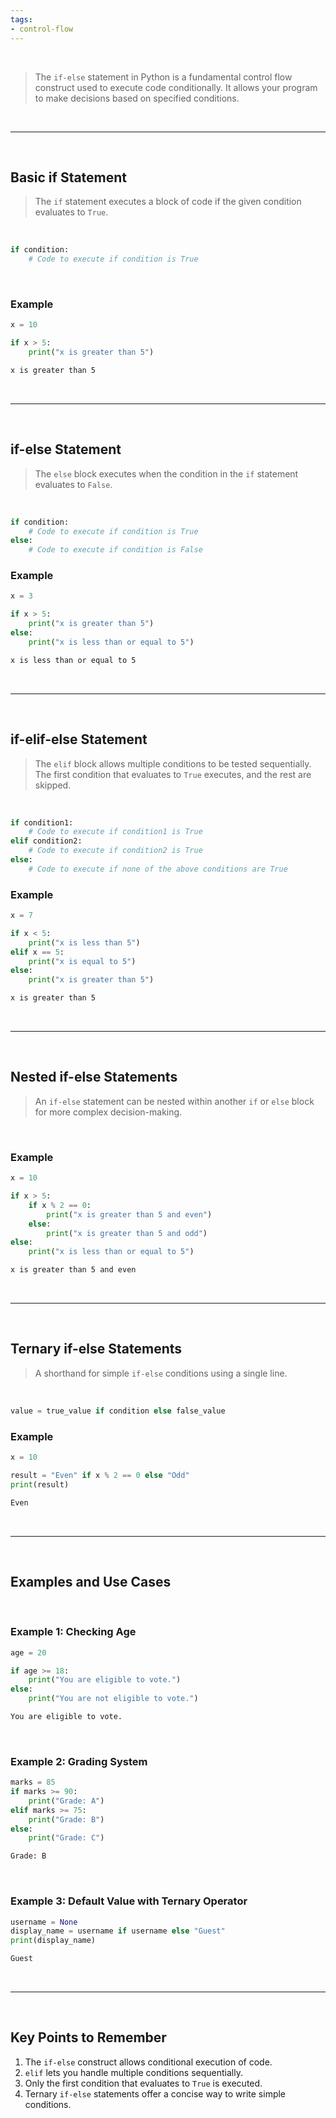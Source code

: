 ```yaml
---
tags:
- control-flow
---
```


<br>

> The `if-else` statement in Python is a fundamental control flow construct used to execute code conditionally. It allows your program to make decisions based on specified conditions.

<br>

---

<br>

## Basic if Statement

> The `if` statement executes a block of code if the given condition evaluates to `True`.

<br>

```python
if condition:
    # Code to execute if condition is True
```

<br>

### Example

```python
x = 10

if x > 5:
    print("x is greater than 5")
```

```sh
x is greater than 5
```

<br>

---

<br>

## if-else Statement

> The `else` block executes when the condition in the `if` statement evaluates to `False`.

<br>

```python
if condition:
    # Code to execute if condition is True
else:
    # Code to execute if condition is False
```

### Example

```python
x = 3

if x > 5:
    print("x is greater than 5")
else:
    print("x is less than or equal to 5")
```

```sh
x is less than or equal to 5
```

<br>

---

<br>

## if-elif-else Statement

> The `elif` block allows multiple conditions to be tested sequentially. The first condition that evaluates to `True` executes, and the rest are skipped.

<br>

```python
if condition1:
    # Code to execute if condition1 is True
elif condition2:
    # Code to execute if condition2 is True
else:
    # Code to execute if none of the above conditions are True
```

### Example

```python
x = 7

if x < 5:
    print("x is less than 5")
elif x == 5:
    print("x is equal to 5")
else:
    print("x is greater than 5")
```

```sh
x is greater than 5
```

<br>

---

<br>

## Nested if-else Statements

> An `if-else` statement can be nested within another `if` or `else` block for more complex decision-making.

<br>

### Example

```python
x = 10

if x > 5:
    if x % 2 == 0:
        print("x is greater than 5 and even")
    else:
        print("x is greater than 5 and odd")
else:
    print("x is less than or equal to 5")
```

```sh
x is greater than 5 and even
```

<br>

---

<br>

## Ternary if-else Statements

> A shorthand for simple `if-else` conditions using a single line.

<br>

```python
value = true_value if condition else false_value
```

### Example

```python
x = 10

result = "Even" if x % 2 == 0 else "Odd"
print(result)
```

```sh
Even
```

<br>

---

<br>

## Examples and Use Cases

<br>

### Example 1: Checking Age

```python
age = 20

if age >= 18:
    print("You are eligible to vote.")
else:
    print("You are not eligible to vote.")
```

```sh
You are eligible to vote.
```

<br>

### Example 2: Grading System

```python
marks = 85
if marks >= 90:
    print("Grade: A")
elif marks >= 75:
    print("Grade: B")
else:
    print("Grade: C")
```

```sh
Grade: B
```

<br>

### Example 3: Default Value with Ternary Operator

```python
username = None
display_name = username if username else "Guest"
print(display_name)
```

```sh
Guest
```

<br>

---

<br>

## Key Points to Remember

1. The `if-else` construct allows conditional execution of code.
2. `elif` lets you handle multiple conditions sequentially.
3. Only the first condition that evaluates to `True` is executed.
4. Ternary `if-else` statements offer a concise way to write simple conditions.